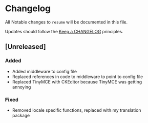 # Changelog

All Notable changes to `resume` will be documented in this file.

Updates should follow the [Keep a CHANGELOG](http://keepachangelog.com/) principles.

## [Unreleased]

### Added
- Added middleware to config file
- Replaced references in code to middleware to point to config file
- Replaced TinyMCE with CKEditor because TinyMCE was getting annoying

### Fixed
- Removed locale specific functions, replaced with my translation package